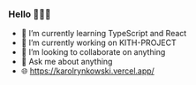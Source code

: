 ### Hello 🙋🏻‍♂️
- 🌱 I’m currently learning TypeScript and React
- 🔭 I’m currently working on KITH-PROJECT
- 👯 I’m looking to collaborate on anything
- 💬 Ask me about anything
- 🌐 https://karolrynkowski.vercel.app/
<!--
**rynkovski/rynkovski** is a ✨ _special_ ✨ repository because its `README.md` (this file) appears on your GitHub profile.

Here are some ideas to get you started:

- 🔭 I’m currently working on ...
- 🌱 I’m currently learning ...
- 👯 I’m looking to collaborate on ...
- 🤔 I’m looking for help with ...
- 💬 Ask me about ...
- 📫 How to reach me: ...
- 😄 Pronouns: ...
- ⚡ Fun fact: ...
-->
